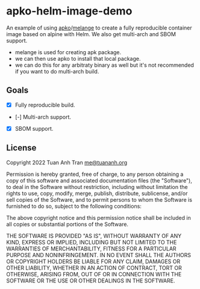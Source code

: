 # apko-helm-image-demo

An example of using [apko](https://github.com/chainguard-dev/apko)/[melange](https://github.com/chainguard-dev/melange) to create a fully reproducible container image based on alpine with Helm. We also get multi-arch and SBOM support.

- melange is used for creating apk package.
- we can then use apko to install that local package.
- we can do this for any arbitraty binary as well but it's not recommended if you want to do multi-arch build.

## Goals

- [x] Fully reproducible build.
- [-] Multi-arch support.
- [x] SBOM support.

## License

Copyright 2022 Tuan Anh Tran <me@tuananh.org>

Permission is hereby granted, free of charge, to any person obtaining a copy of this software and associated documentation files (the "Software"), to deal in the Software without restriction, including without limitation the rights to use, copy, modify, merge, publish, distribute, sublicense, and/or sell copies of the Software, and to permit persons to whom the Software is furnished to do so, subject to the following conditions:

The above copyright notice and this permission notice shall be included in all copies or substantial portions of the Software.

THE SOFTWARE IS PROVIDED "AS IS", WITHOUT WARRANTY OF ANY KIND, EXPRESS OR IMPLIED, INCLUDING BUT NOT LIMITED TO THE WARRANTIES OF MERCHANTABILITY, FITNESS FOR A PARTICULAR PURPOSE AND NONINFRINGEMENT. IN NO EVENT SHALL THE AUTHORS OR COPYRIGHT HOLDERS BE LIABLE FOR ANY CLAIM, DAMAGES OR OTHER LIABILITY, WHETHER IN AN ACTION OF CONTRACT, TORT OR OTHERWISE, ARISING FROM, OUT OF OR IN CONNECTION WITH THE SOFTWARE OR THE USE OR OTHER DEALINGS IN THE SOFTWARE.